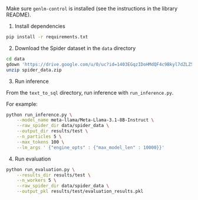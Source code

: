 Make sure `genlm-control` is installed (see the instructions in the library README).

1. Install dependencies
```bash
pip install -r requirements.txt
```

2. Download the Spider dataset in the `data` directory
```bash
cd data
gdown 'https://drive.google.com/u/0/uc?id=1403EGqzIDoHMdQF4c9Bkyl7dZLZ5Wt6J&export=download'
unzip spider_data.zip
```

3. Run inference

From the `text_to_sql` directory, run inference with `run_inference.py`.

For example:

```bash
python run_inference.py \
    --model_name meta-llama/Meta-Llama-3.1-8B-Instruct \
    --raw_spider_dir data/spider_data \
    --output_dir results/test \
    --n_particles 5 \
    --max_tokens 100 \
    --lm_args ' {"engine_opts" : {"max_model_len" : 10000}}'
```

4. Run evaluation
```bash
python run_evaluation.py \
    --results_dir results/test \
    --n_workers 5 \
    --raw_spider_dir data/spider_data \
    --output_pkl results/test/evaluation_results.pkl
```
